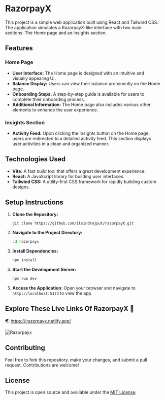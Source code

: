 # RazorpayX

This project is a simple web application built using React and Tailwind CSS. The application simulates a RazorpayX-like interface with two main sections: The Home page and an Insights section.

## Features

### Home Page

- **User Interface:** The Home page is designed with an intuitive and visually appealing UI.
- **Balance Display:** Users can view their balance prominently on the Home page.
- **Onboarding Steps:** A step-by-step guide is available for users to complete their onboarding process.
- **Additional Information:** The Home page also includes various other elements to enhance the user experience.

### Insights Section

- **Activity Feed:** Upon clicking the Insights button on the Home page, users are redirected to a detailed activity feed. This section displays user activities in a clean and organized manner.

## Technologies Used

- **Vite:** A fast build tool that offers a great development experience.
- **React:** A JavaScript library for building user interfaces.
- **Tailwind CSS:** A utility-first CSS framework for rapidly building custom designs.

## Setup Instructions

1. **Clone the Repository:**
   ```bash
   git clone https://github.com/itsindrajput/razorpayX.git
   ```
2. **Navigate to the Project Directory:**
   ```bash
   cd razorpayx
   ```
3. **Install Dependencies:**

   ```bash
   npm install
   ```

4. **Start the Development Server:**

   ```bash
   npm run dev
   ```

5. **Access the Application:**
   Open your browser and navigate to `http://localhost:5173` to view the app.

## Explore These Live Links Of RazorpayX 🎉

🌏 https://irazorpayx.netlify.app/

![Razorpayx](https://github.com/user-attachments/assets/ac0723a5-6e07-4a73-b26e-720e03a47c8c)

## Contributing

Feel free to fork this repository, make your changes, and submit a pull request. Contributions are welcome!

## License

This project is open source and available under the [MIT License](LICENSE).

